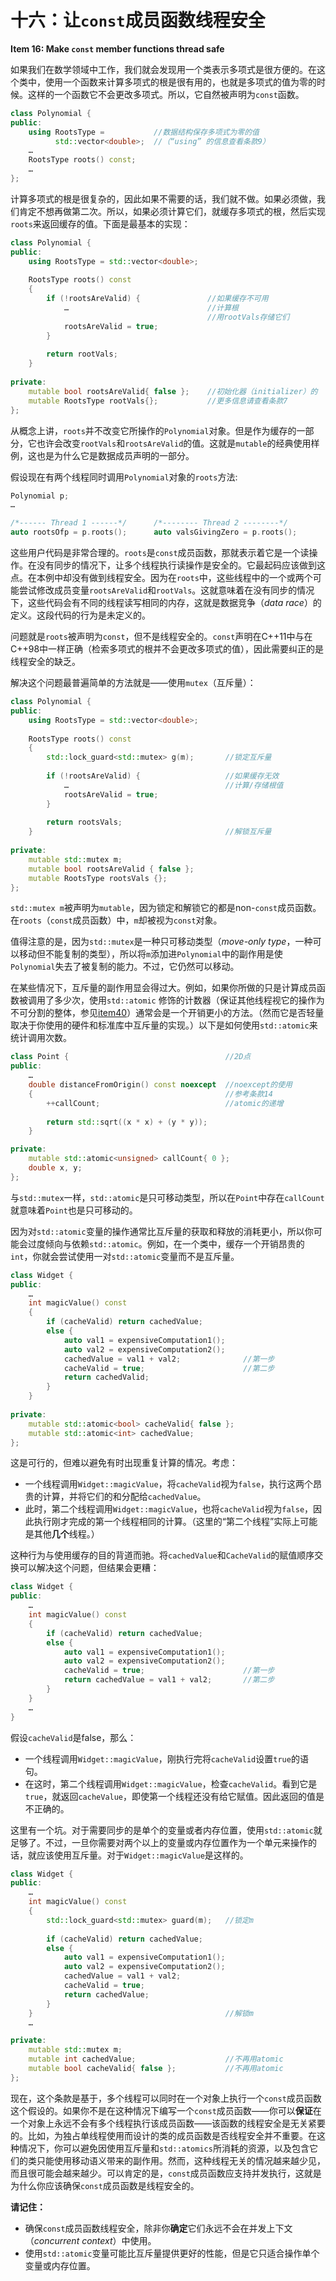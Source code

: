 # 十六：让`const`成员函数线程安全
**Item 16: Make `const` member functions thread safe**

如果我们在数学领域中工作，我们就会发现用一个类表示多项式是很方便的。在这个类中，使用一个函数来计算多项式的根是很有用的，也就是多项式的值为零的时候。这样的一个函数它不会更改多项式。所以，它自然被声明为`const`函数。

```c++
class Polynomial {
public:
    using RootsType =           //数据结构保存多项式为零的值
          std::vector<double>;  //（“using” 的信息查看条款9）
    …
    RootsType roots() const;
    …
};
```

计算多项式的根是很复杂的，因此如果不需要的话，我们就不做。如果必须做，我们肯定不想再做第二次。所以，如果必须计算它们，就缓存多项式的根，然后实现`roots`来返回缓存的值。下面是最基本的实现：

```c++
class Polynomial {
public:
    using RootsType = std::vector<double>;
    
    RootsType roots() const
    {
        if (!rootsAreValid) {               //如果缓存不可用
            …                               //计算根
                                            //用rootVals存储它们
            rootsAreValid = true;
        }
        
        return rootVals;
    }
    
private:
    mutable bool rootsAreValid{ false };    //初始化器（initializer）的
    mutable RootsType rootVals{};           //更多信息请查看条款7
};
```

从概念上讲，`roots`并不改变它所操作的`Polynomial`对象。但是作为缓存的一部分，它也许会改变`rootVals`和`rootsAreValid`的值。这就是`mutable`的经典使用样例，这也是为什么它是数据成员声明的一部分。

假设现在有两个线程同时调用`Polynomial`对象的`roots`方法:

```c++
Polynomial p;
…

/*------ Thread 1 ------*/      /*-------- Thread 2 --------*/
auto rootsOfp = p.roots();      auto valsGivingZero = p.roots();
```

这些用户代码是非常合理的。`roots`是`const`成员函数，那就表示着它是一个读操作。在没有同步的情况下，让多个线程执行读操作是安全的。它最起码应该做到这点。在本例中却没有做到线程安全。因为在`roots`中，这些线程中的一个或两个可能尝试修改成员变量`rootsAreValid`和`rootVals`。这就意味着在没有同步的情况下，这些代码会有不同的线程读写相同的内存，这就是数据竞争（*data race*）的定义。这段代码的行为是未定义的。

问题就是`roots`被声明为`const`，但不是线程安全的。`const`声明在C++11中与在C++98中一样正确（检索多项式的根并不会更改多项式的值），因此需要纠正的是线程安全的缺乏。

解决这个问题最普遍简单的方法就是——使用`mutex`（互斥量）：
```c++
class Polynomial {
public:
    using RootsType = std::vector<double>;
    
    RootsType roots() const
    {
        std::lock_guard<std::mutex> g(m);       //锁定互斥量
        
        if (!rootsAreValid) {                   //如果缓存无效
            …                                   //计算/存储根值
            rootsAreValid = true;
        }
        
        return rootsVals;
    }                                           //解锁互斥量
    
private:
    mutable std::mutex m;
    mutable bool rootsAreValid { false };
    mutable RootsType rootsVals {};
};
```

`std::mutex m`被声明为`mutable`，因为锁定和解锁它的都是non-`const`成员函数。在`roots`（`const`成员函数）中，`m`却被视为`const`对象。

值得注意的是，因为`std::mutex`是一种只可移动类型（*move-only type*，一种可以移动但不能复制的类型），所以将`m`添加进`Polynomial`中的副作用是使`Polynomial`失去了被复制的能力。不过，它仍然可以移动。

在某些情况下，互斥量的副作用显会得过大。例如，如果你所做的只是计算成员函数被调用了多少次，使用`std::atomic` 修饰的计数器（保证其他线程视它的操作为不可分割的整体，参见[item40](7.TheConcurrencyAPI/item40.md)）通常会是一个开销更小的方法。（然而它是否轻量取决于你使用的硬件和标准库中互斥量的实现。）以下是如何使用`std::atomic`来统计调用次数。

```c++
class Point {                                   //2D点
public:
    …
    double distanceFromOrigin() const noexcept  //noexcept的使用
    {                                           //参考条款14
        ++callCount;                            //atomic的递增
        
        return std::sqrt((x * x) + (y * y));
    }

private:
    mutable std::atomic<unsigned> callCount{ 0 };
    double x, y;
};
```

与`std::mutex`一样，`std::atomic`是只可移动类型，所以在`Point`中存在`callCount`就意味着`Point`也是只可移动的。

因为对`std::atomic`变量的操作通常比互斥量的获取和释放的消耗更小，所以你可能会过度倾向与依赖`std::atomic`。例如，在一个类中，缓存一个开销昂贵的`int`，你就会尝试使用一对`std::atomic`变量而不是互斥量。

```c++
class Widget {
public:
    …
    int magicValue() const
    {
        if (cacheValid) return cachedValue;
        else {
            auto val1 = expensiveComputation1();
            auto val2 = expensiveComputation2();
            cachedValue = val1 + val2;              //第一步
            cacheValid = true;                      //第二步
            return cachedValid;
        }
    }
    
private:
    mutable std::atomic<bool> cacheValid{ false };
    mutable std::atomic<int> cachedValue;
};
```

这是可行的，但难以避免有时出现重复计算的情况。考虑：

+ 一个线程调用`Widget::magicValue`，将`cacheValid`视为`false`，执行这两个昂贵的计算，并将它们的和分配给`cachedValue`。
+ 此时，第二个线程调用`Widget::magicValue`，也将`cacheValid`视为`false`，因此执行刚才完成的第一个线程相同的计算。（这里的“第二个线程”实际上可能是其他**几个**线程。）

这种行为与使用缓存的目的背道而驰。将`cachedValue`和`CacheValid`的赋值顺序交换可以解决这个问题，但结果会更糟：

```c++
class Widget {
public:
    …
    int magicValue() const
    {
        if (cacheValid) return cachedValue;
        else {
            auto val1 = expensiveComputation1();
            auto val2 = expensiveComputation2();
            cacheValid = true;                      //第一步
            return cachedValue = val1 + val2;       //第二步
        }
    }
    …
}
```

假设`cacheValid`是false，那么：

+ 一个线程调用`Widget::magicValue`，刚执行完将`cacheValid`设置`true`的语句。
+ 在这时，第二个线程调用`Widget::magicValue`，检查`cacheValid`。看到它是`true`，就返回`cacheValue`，即使第一个线程还没有给它赋值。因此返回的值是不正确的。

这里有一个坑。对于需要同步的是单个的变量或者内存位置，使用`std::atomic`就足够了。不过，一旦你需要对两个以上的变量或内存位置作为一个单元来操作的话，就应该使用互斥量。对于`Widget::magicValue`是这样的。

```c++
class Widget {
public:
    …
    int magicValue() const
    {
        std::lock_guard<std::mutex> guard(m);   //锁定m
        
        if (cacheValid) return cachedValue;
        else {
            auto val1 = expensiveComputation1();
            auto val2 = expensiveComputation2();
            cachedValue = val1 + val2;
            cacheValid = true;
            return cachedValue;
        }
    }                                           //解锁m
    …

private:
    mutable std::mutex m;
    mutable int cachedValue;                    //不再用atomic
    mutable bool cacheValid{ false };           //不再用atomic
};

```

现在，这个条款是基于，多个线程可以同时在一个对象上执行一个`const`成员函数这个假设的。如果你不是在这种情况下编写一个`const`成员函数——你可以**保证**在一个对象上永远不会有多个线程执行该成员函数——该函数的线程安全是无关紧要的。比如，为独占单线程使用而设计的类的成员函数是否线程安全并不重要。在这种情况下，你可以避免因使用互斥量和`std::atomics`所消耗的资源，以及包含它们的类只能使用移动语义带来的副作用。然而，这种线程无关的情况越来越少见，而且很可能会越来越少。可以肯定的是，`const`成员函数应支持并发执行，这就是为什么你应该确保`const`成员函数是线程安全的。

**请记住：**

+ 确保`const`成员函数线程安全，除非你**确定**它们永远不会在并发上下文（*concurrent context*）中使用。
+ 使用`std::atomic`变量可能比互斥量提供更好的性能，但是它只适合操作单个变量或内存位置。
